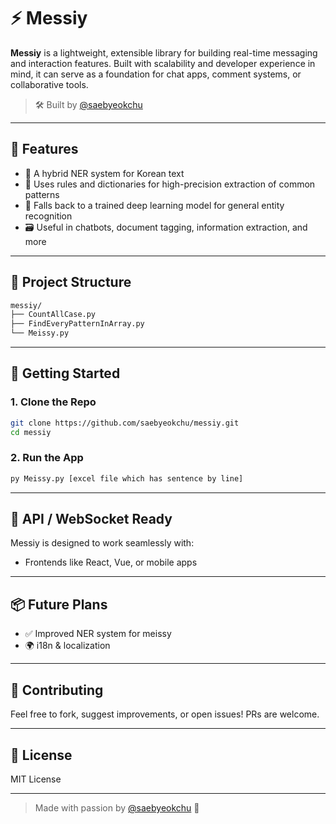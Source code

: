 # ⚡ Messiy

**Messiy** is a lightweight, extensible library for building real-time messaging and interaction features. Built with scalability and developer experience in mind, it can serve as a foundation for chat apps, comment systems, or collaborative tools.

> 🛠️ Built by [@saebyeokchu](https://github.com/saebyeokchu)

---

## 🌟 Features

- 💬 A hybrid NER system for Korean text
- 🧩 Uses rules and dictionaries for high-precision extraction of common patterns
- 🔐 Falls back to a trained deep learning model for general entity recognition
- 🗃️ Useful in chatbots, document tagging, information extraction, and more

---

## 📁 Project Structure

```bash
messiy/
├── CountAllCase.py
├── FindEveryPatternInArray.py
└── Meissy.py
```

---

## 🚀 Getting Started

### 1. Clone the Repo

```bash
git clone https://github.com/saebyeokchu/messiy.git
cd messiy
```

### 2. Run the App

```bash
py Meissy.py [excel file which has sentence by line]
```

---

## 🔌 API / WebSocket Ready

Messiy is designed to work seamlessly with:

- Frontends like React, Vue, or mobile apps

---

## 📦 Future Plans

- ✅ Improved NER system for meissy
- 🌍 i18n & localization

---

## 🤝 Contributing

Feel free to fork, suggest improvements, or open issues! PRs are welcome.

---

## 📄 License

MIT License

---

> Made with passion by [@saebyeokchu](https://github.com/saebyeokchu) 🌅
